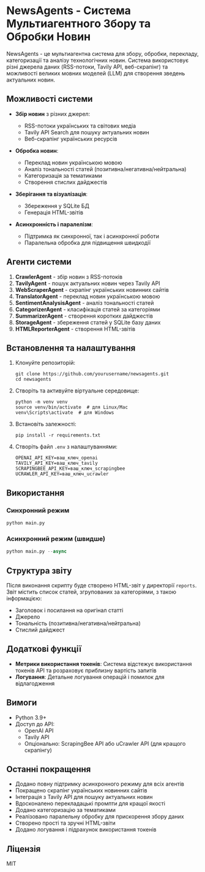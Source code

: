 # NewsAgents - Система Мультиагентного Збору та Обробки Новин

NewsAgents - це мультиагентна система для збору, обробки, перекладу, категоризації та аналізу технологічних новин. 
Система використовує різні джерела даних (RSS-потоки, Tavily API, веб-скрапінг) та можливості великих мовних моделей (LLM) для створення зведень актуальних новин.

## Можливості системи

- **Збір новин** з різних джерел:
  - RSS-потоки українських та світових медіа
  - Tavily API Search для пошуку актуальних новин
  - Веб-скрапінг українських ресурсів

- **Обробка новин**:
  - Переклад новин українською мовою
  - Аналіз тональності статей (позитивна/негативна/нейтральна)
  - Категоризація за тематиками
  - Створення стислих дайджестів

- **Зберігання та візуалізація**:
  - Збереження у SQLite БД
  - Генерація HTML-звітів

- **Асинхронність і паралелізм**:
  - Підтримка як синхронної, так і асинхронної роботи
  - Паралельна обробка для підвищення швидкодії

## Агенти системи

1. **CrawlerAgent** - збір новин з RSS-потоків
2. **TavilyAgent** - пошук актуальних новин через Tavily API
3. **WebScraperAgent** - скрапінг українських новинних сайтів
4. **TranslatorAgent** - переклад новин українською мовою
5. **SentimentAnalysisAgent** - аналіз тональності статей
6. **CategorizerAgent** - класифікація статей за категоріями
7. **SummarizerAgent** - створення коротких дайджестів
8. **StorageAgent** - збереження статей у SQLite базу даних
9. **HTMLReporterAgent** - створення HTML-звітів

## Встановлення та налаштування

1. Клонуйте репозиторій:
   ```
   git clone https://github.com/yourusername/newsagents.git
   cd newsagents
   ```

2. Створіть та активуйте віртуальне середовище:
   ```
   python -m venv venv
   source venv/bin/activate  # для Linux/Mac
   venv\Scripts\activate  # для Windows
   ```

3. Встановіть залежності:
   ```
   pip install -r requirements.txt
   ```

4. Створіть файл `.env` з налаштуваннями:
   ```
   OPENAI_API_KEY=ваш_ключ_openai
   TAVILY_API_KEY=ваш_ключ_tavily
   SCRAPINGBEE_API_KEY=ваш_ключ_scrapingbee
   UCRAWLER_API_KEY=ваш_ключ_ucrawler
   ```

## Використання

### Синхронний режим

```python
python main.py
```

### Асинхронний режим (швидше)

```python
python main.py --async
```

## Структура звіту

Після виконання скрипту буде створено HTML-звіт у директорії `reports`. Звіт містить список статей, згрупованих за категоріями, з такою інформацією:
- Заголовок і посилання на оригінал статті
- Джерело
- Тональність (позитивна/негативна/нейтральна)
- Стислий дайджест

## Додаткові функції

- **Метрики використання токенів**: Система відстежує використання токенів API та розраховує приблизну вартість запитів
- **Логування**: Детальне логування операцій і помилок для відлагодження

## Вимоги

- Python 3.9+
- Доступ до API:
  - OpenAI API
  - Tavily API
  - Опціонально: ScrapingBee API або uCrawler API (для кращого скрапінгу)

## Останні покращення

- Додано повну підтримку асинхронного режиму для всіх агентів
- Покращено скрапінг українських новинних сайтів
- Інтеграція з Tavily API для пошуку актуальних новин
- Вдосконалено перекладацькі промпти для кращої якості
- Додано категоризацію за тематиками
- Реалізовано паралельну обробку для прискорення збору даних
- Створено прості та зручні HTML-звіти
- Додано логування і підрахунок використання токенів

## Ліцензія

MIT 